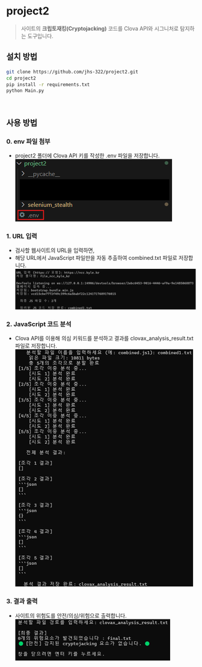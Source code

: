 # project2
> 사이트의 **크립토재킹(Cryptojacking)** 코드를 Clova API와 시그니처로 탐지하는 도구입니다.<br/>


## 설치 방법
```bash
git clone https://github.com/jhs-322/project2.git
cd project2
pip install -r requirements.txt
python Main.py
```
<br/>

## 사용 방법
### 0. env 파일 첨부
- project2 폴더에 Clova API 키를 작성한 .env 파일을 저장합니다.
![0단계 - 파일 첨부](screenshots/step0.png)

### 1. URL 입력
- 검사할 웹사이트의 URL을 입력하면,
- 해당 URL에서 JavaScript 파일만을 자동 추출하여 combined.txt 파일로 저장합니다.
![1단계 - URL 입력](screenshots/step1.png)

### 2. JavaScript 코드 분석
- Clova API를 이용해 의심 키워드를 분석하고 결과를 clovax_analysis_result.txt 파일로 저장합니다.
![2단계 - 코드 분석](screenshots/step2.png)

### 3. 결과 출력
- 사이트의 위험도를 안전/의심/위험으로 출력합니다.<br/>
![3단계 - 결과 출력](screenshots/step3.png)

